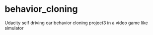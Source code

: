 # behavior_cloning
Udacity self driving car behavior cloning project3 in a video game like simulator
